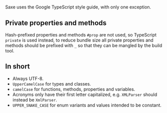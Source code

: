 #

Saxe uses the Google TypeScript style guide, with only one exception.

## Private properties and methods

Hash-prefixed properties and methods `#prop` are not used, so TypeScript `private` is used instead, to reduce bundle size all private properties and methods should be prefixed with `_` so that they can be mangled by the build tool.

## In short

- Always UTF-8.
- `UpperCamelCase` for types and classes.
- `camelCase` for functions, methods, properties and variables.
- Acronyms only have their first letter capitalized, e.g. `XMLParser` should instead be `XmlParser`.
- `UPPER_SNAKE_CASE` for enum variants and values intended to be constant.
